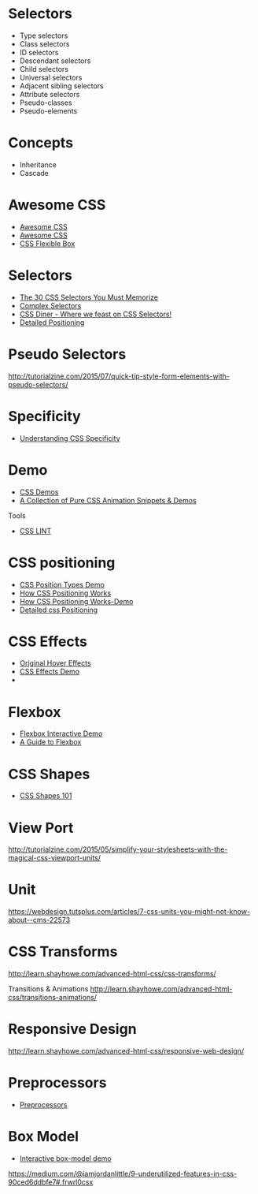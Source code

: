 # Selectors
* Type selectors
* Class selectors
* ID selectors
* Descendant selectors
* Child selectors
* Universal selectors
* Adjacent sibling selectors
* Attribute selectors
* Pseudo-classes
* Pseudo-elements

# Concepts
* Inheritance
* Cascade

# Awesome CSS
* [Awesome CSS](https://github.com/ikkou/awesome-css)
* [Awesome CSS](https://github.com/sotayamashita/awesome-css)
* [CSS Flexible Box ](https://github.com/afonsopacifer/awesome-flexbox)


# Selectors
* [The 30 CSS Selectors You Must Memorize](https://code.tutsplus.com/tutorials/the-30-css-selectors-you-must-memorize--net-16048)
* [Complex Selectors](http://learn.shayhowe.com/advanced-html-css/complex-selectors/)
* [CSS Diner - Where we feast on CSS Selectors!](https://flukeout.github.io/)
* [Detailed Positioning](https://code.tutsplus.com/tutorials/css-refreshers-borders--net-24655)


# Pseudo Selectors
http://tutorialzine.com/2015/07/quick-tip-style-form-elements-with-pseudo-selectors/


# Specificity 
* [Understanding CSS Specificity](https://code.tutsplus.com/tutorials/quick-tip-understanding-css-specificity--net-10963)


# Demo
* [CSS Demos](http://cssdeck.com/)
* [A Collection of Pure CSS Animation Snippets & Demos](https://envato.com/blog/pure-css-animation-snippets/)


Tools
* [CSS LINT](http://csslint.net/)


# CSS positioning
* [CSS Position Types Demo](https://codepen.io/bthehuman/pen/BNraLo)
* [How CSS Positioning Works](http://tutorialzine.com/2010/06/microtut-how-css-position-works/)
* [How CSS Positioning Works-Demo](http://demo.tutorialzine.com/2010/06/microtut-how-css-position-works/demo.html)
* [Detailed css Positioning](http://learn.shayhowe.com/advanced-html-css/detailed-css-positioning/)



# CSS Effects
* [Original Hover Effects](http://tympanus.net/Tutorials/OriginalHoverEffects/index5.html)
* [CSS Effects Demo](http://1stwebdesigner.com/css-effects/)
* [](https://www.html5rocks.com/en/tutorials/filters/understanding-css/)


# Flexbox
* [Flexbox Interactive Demo](http://flexboxin5.com/)
* [A Guide to Flexbox](https://css-tricks.com/snippets/css/a-guide-to-flexbox/)


# CSS Shapes
* [CSS Shapes 101](http://alistapart.com/article/css-shapes-101)




# View Port
http://tutorialzine.com/2015/05/simplify-your-stylesheets-with-the-magical-css-viewport-units/

# Unit
https://webdesign.tutsplus.com/articles/7-css-units-you-might-not-know-about--cms-22573

# CSS Transforms
http://learn.shayhowe.com/advanced-html-css/css-transforms/


Transitions & Animations
http://learn.shayhowe.com/advanced-html-css/transitions-animations/

# Responsive Design
http://learn.shayhowe.com/advanced-html-css/responsive-web-design/


# Preprocessors
* [Preprocessors](http://learn.shayhowe.com/advanced-html-css/preprocessors/)

# Box Model
* [Interactive box-model demo](http://guyroutledge.github.io/box-model/)


https://medium.com/@iamjordanlittle/9-underutilized-features-in-css-90ced6ddbfe7#.frwrl0csx
